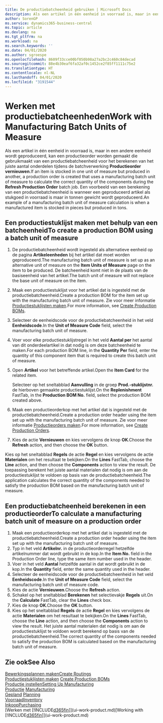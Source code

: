 ```yaml
---
title: De productiebatcheenheid gebruiken | Microsoft Docs
description: Als een artikel in één eenheid in voorraad is, maar in een andere eenheid wordt geproduceerd, moet de productieorder gebruikmaken van een productiebatcheenheid voor het berekenen van het juiste aantal onderdelen. Een voorbeeld van een berekening van een productiebatcheenheid is wanneer een geproduceerd artikel als stukgoed in voorraad is maar in tonnen gewicht wordt geproduceerd.
author: SorenGP
ms.service: dynamics365-business-central
ms.topic: article
ms.devlang: na
ms.tgt_pltfrm: na
ms.workload: na
ms.search.keywords: ''
ms.date: 04/01/2020
ms.author: sgroespe
ms.openlocfilehash: 8609f33cce00bf050b98a27a2bc2c460c84decad
ms.sourcegitcommit: 88e4b30eaf6fa32af0c1452ce2f85ff1111c75e2
ms.translationtype: HT
ms.contentlocale: nl-NL
ms.lasthandoff: 04/01/2020
ms.locfileid: "3191544"
---
```

# <a name="work-with-manufacturing-batch-units-of-measure"></a><span data-ttu-id="b9ec5-104">Werken met productiebatcheenheden</span><span class="sxs-lookup"><span data-stu-id="b9ec5-104">Work with Manufacturing Batch Units of Measure</span></span>
<span data-ttu-id="b9ec5-105">Als een artikel in één eenheid in voorraad is, maar in een andere eenheid wordt geproduceerd, kan een productieorder worden gemaakt die gebruikmaakt van een productiebatcheenheid voor het berekenen van het juiste aantal onderdelen tijdens de batchverwerking **Productieorder vernieuwen**.</span><span class="sxs-lookup"><span data-stu-id="b9ec5-105">If an item is stocked in one unit of measure but produced in another, a production order is created that uses a manufacturing batch unit of measure to calculate the correct quantity of the components during the **Refresh Production Order** batch job.</span></span> <span data-ttu-id="b9ec5-106">Een voorbeeld van een berekening van een productiebatcheenheid is wanneer een geproduceerd artikel als stukgoed in voorraad is maar in tonnen gewicht wordt geproduceerd.</span><span class="sxs-lookup"><span data-stu-id="b9ec5-106">An example of a manufacturing batch unit of measure calculation is when a manufactured item is stocked in pieces but produced in tons.</span></span>  

## <a name="to-create-a-production-bom-using-a-batch-unit-of-measure"></a><span data-ttu-id="b9ec5-107">Een productiestuklijst maken met behulp van een batcheenheid</span><span class="sxs-lookup"><span data-stu-id="b9ec5-107">To create a production BOM using a batch unit of measure</span></span>  
1.  <span data-ttu-id="b9ec5-108">De productiebatcheenheid wordt ingesteld als alternatieve eenheid op de pagina **Artikeleenheden** bij het artikel dat moet worden geproduceerd.</span><span class="sxs-lookup"><span data-stu-id="b9ec5-108">The manufacturing batch unit of measure is set up as an alternative unit of measure on the **Item Units of Measure** page on the item to be produced.</span></span> <span data-ttu-id="b9ec5-109">De batcheenheid komt niet in de plaats van de basiseenheid van het artikel.</span><span class="sxs-lookup"><span data-stu-id="b9ec5-109">The batch unit of measure will not replace the base unit of measure on the item.</span></span>  
2.  <span data-ttu-id="b9ec5-110">Maak een productiestuklijst voor het artikel dat is ingesteld met de productiebatcheenheid.</span><span class="sxs-lookup"><span data-stu-id="b9ec5-110">Create a production BOM for the item set up with the manufacturing batch unit of measure.</span></span> <span data-ttu-id="b9ec5-111">Zie voor meer informatie [Productiestuklijsten maken](production-how-to-create-production-boms.md).</span><span class="sxs-lookup"><span data-stu-id="b9ec5-111">For more information, see [Create Production BOMs](production-how-to-create-production-boms.md).</span></span>  
3.  <span data-ttu-id="b9ec5-112">Selecteer de eenheidscode voor de productiebatcheenheid in het veld **Eenheidscode**.</span><span class="sxs-lookup"><span data-stu-id="b9ec5-112">In the **Unit of Measure Code** field, select the manufacturing batch unit of measure.</span></span>  
4.  <span data-ttu-id="b9ec5-113">Voer voor elke productiestuklijstregel in het veld **Aantal per** het aantal van dit onderdeelartikel in dat nodig is om deze batcheenheid te maken.</span><span class="sxs-lookup"><span data-stu-id="b9ec5-113">For each production BOM line, in the **Quantity Per** field, enter the quantity of this component item that is required to create this batch unit of measure.</span></span>  
5.  <span data-ttu-id="b9ec5-114">Open **Artikel** voor het betreffende artikel.</span><span class="sxs-lookup"><span data-stu-id="b9ec5-114">Open the **Item Card** for the related item.</span></span>  

    <span data-ttu-id="b9ec5-115">Selecteer op het sneltabblad **Aanvulling** in de groep **Prod.-stuklijstnr.** de hierboven gemaakte productiestuklijst.</span><span class="sxs-lookup"><span data-stu-id="b9ec5-115">On the **Replenishment** FastTab, in the **Production BOM No.** field, select the production BOM created above.</span></span>  
6.  <span data-ttu-id="b9ec5-116">Maak een productieorderkop met het artikel dat is ingesteld met de productiebatcheenheid.</span><span class="sxs-lookup"><span data-stu-id="b9ec5-116">Create a production order header using the item set up with the manufacturing batch unit of measure.</span></span> <span data-ttu-id="b9ec5-117">Zie voor meer informatie [Productieorders maken](production-how-to-create-production-orders.md).</span><span class="sxs-lookup"><span data-stu-id="b9ec5-117">For more information, see [Create Production Orders](production-how-to-create-production-orders.md).</span></span>  
7.  <span data-ttu-id="b9ec5-118">Kies de actie **Vernieuwen** en kies vervolgens de knop **OK**.</span><span class="sxs-lookup"><span data-stu-id="b9ec5-118">Choose the **Refresh** action, and then choose  the **OK** button.</span></span>  

<span data-ttu-id="b9ec5-119">Kies op het sneltabblad **Regels** de actie **Regel** en kies vervolgens de actie **Materialen** om het resultaat te bekijken.</span><span class="sxs-lookup"><span data-stu-id="b9ec5-119">On the **Lines** FastTab, choose the **Line** action, and then choose the **Components** action to view the result.</span></span> <span data-ttu-id="b9ec5-120">De toepassing berekent het juiste aantal materialen dat nodig is om aan de productiestuklijst te voldoen op basis van de productiebatcheenheid.</span><span class="sxs-lookup"><span data-stu-id="b9ec5-120">The application calculates the correct quantity of the components needed to satisfy the production BOM based on the manufacturing batch unit of measure.</span></span>  

## <a name="to-calculate-a-manufacturing-batch-unit-of-measure-on-a-production-order"></a><span data-ttu-id="b9ec5-121">Een productiebatcheenheid berekenen in een productieorder</span><span class="sxs-lookup"><span data-stu-id="b9ec5-121">To calculate a manufacturing batch unit of measure on a production order</span></span>  
1.  <span data-ttu-id="b9ec5-122">Maak een productieorderkop met het artikel dat is ingesteld met de productiebatcheenheid.</span><span class="sxs-lookup"><span data-stu-id="b9ec5-122">Create a production order header using the item set up with the manufacturing batch unit of measure.</span></span>  
2.  <span data-ttu-id="b9ec5-123">Typ in het veld **Artikelnr.** in de productieorderregel hetzelfde artikelnummer dat wordt gebruikt in de kop.</span><span class="sxs-lookup"><span data-stu-id="b9ec5-123">In the **Item No.** field in the Production Order line, type the same item number used in the header.</span></span>  
3.  <span data-ttu-id="b9ec5-124">Voer in het veld **Aantal** hetzelfde aantal in dat wordt gebruikt in de kop.</span><span class="sxs-lookup"><span data-stu-id="b9ec5-124">In the **Quantity** field, enter the same quantity used in the header.</span></span>  
4.  <span data-ttu-id="b9ec5-125">Selecteer de eenheidscode voor de productiebatcheenheid in het veld **Eenheidscode**.</span><span class="sxs-lookup"><span data-stu-id="b9ec5-125">In the **Unit of Measure Code** field, select the manufacturing batch unit of measure code.</span></span>  
5.  <span data-ttu-id="b9ec5-126">Kies de actie **Vernieuwen**.</span><span class="sxs-lookup"><span data-stu-id="b9ec5-126">Choose the **Refresh** action.</span></span>
6.  <span data-ttu-id="b9ec5-127">Schakel op het sneltabblad **Berekenen** het selectievakje **Regels** uit.</span><span class="sxs-lookup"><span data-stu-id="b9ec5-127">On the **Calculate** FastTab, clear the **Lines** check box.</span></span>  
7.  <span data-ttu-id="b9ec5-128">Kies de knop **OK**.</span><span class="sxs-lookup"><span data-stu-id="b9ec5-128">Choose the **OK** button.</span></span>  
8.  <span data-ttu-id="b9ec5-129">Kies op het sneltabblad **Regels** de actie **Regel** en kies vervolgens de actie **Materialen** om het resultaat te bekijken.</span><span class="sxs-lookup"><span data-stu-id="b9ec5-129">On the **Lines** FastTab, choose the **Line** action, and then choose the **Components** action to view the result.</span></span> <span data-ttu-id="b9ec5-130">Het juiste aantal materialen dat nodig is om aan de productiestuklijst te voldoen wordt berekend op basis van de productiebatcheenheid.</span><span class="sxs-lookup"><span data-stu-id="b9ec5-130">The correct quantity of the components needed to satisfy the production BOM is calculated based on the manufacturing batch unit of measure.</span></span>  

## <a name="see-also"></a><span data-ttu-id="b9ec5-131">Zie ook</span><span class="sxs-lookup"><span data-stu-id="b9ec5-131">See Also</span></span>  
[<span data-ttu-id="b9ec5-132">Bewerkingsplannen maken</span><span class="sxs-lookup"><span data-stu-id="b9ec5-132">Create Routings</span></span>](production-how-to-create-routings.md)  
<span data-ttu-id="b9ec5-133">[Productiestuklijsten maken](production-how-to-create-production-boms.md)   </span><span class="sxs-lookup"><span data-stu-id="b9ec5-133">[Create Production BOMs](production-how-to-create-production-boms.md)   </span></span>  
[<span data-ttu-id="b9ec5-134">Productie instellen</span><span class="sxs-lookup"><span data-stu-id="b9ec5-134">Setting Up Manufacturing</span></span>](production-configure-production-processes.md)  
<span data-ttu-id="b9ec5-135">[Productie](production-manage-manufacturing.md)  </span><span class="sxs-lookup"><span data-stu-id="b9ec5-135">[Manufacturing](production-manage-manufacturing.md)  </span></span>  
<span data-ttu-id="b9ec5-136">[Gepland](production-planning.md) </span><span class="sxs-lookup"><span data-stu-id="b9ec5-136">[Planning](production-planning.md) </span></span>  
[<span data-ttu-id="b9ec5-137">Voorraad</span><span class="sxs-lookup"><span data-stu-id="b9ec5-137">Inventory</span></span>](inventory-manage-inventory.md)  
[<span data-ttu-id="b9ec5-138">Inkoop</span><span class="sxs-lookup"><span data-stu-id="b9ec5-138">Purchasing</span></span>](purchasing-manage-purchasing.md)  
<span data-ttu-id="b9ec5-139">[Werken met [!INCLUDE[d365fin](includes/d365fin_md.md)]](ui-work-product.md)</span><span class="sxs-lookup"><span data-stu-id="b9ec5-139">[Working with [!INCLUDE[d365fin](includes/d365fin_md.md)]](ui-work-product.md)</span></span>  
